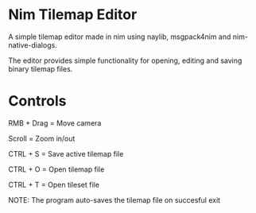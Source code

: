 # Nim Tilemap Editor

A simple tilemap editor made in nim using naylib, msgpack4nim and nim-native-dialogs.

The editor provides simple functionality for opening, editing and saving binary tilemap files.

# Controls
RMB + Drag = Move camera

Scroll = Zoom in/out

CTRL + S = Save active tilemap file

CTRL + O = Open tilemap file

CTRL + T = Open tileset file


NOTE: The program auto-saves the tilemap file on succesful exit
